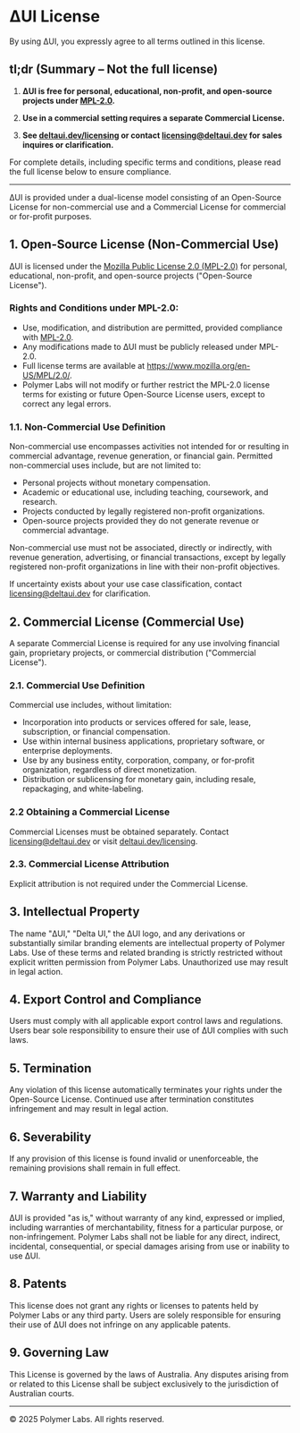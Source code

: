# ΔUI License

By using ΔUI, you expressly agree to all terms outlined in this license.

## tl;dr (Summary – Not the full license)

1. **ΔUI is free for personal, educational, non-profit, and open-source projects under [MPL-2.0](https://www.mozilla.org/en-US/MPL/2.0/).**

2. **Use in a commercial setting requires a separate Commercial License.**

3. **See [deltaui.dev/licensing](deltaui.dev/licensing) or contact [licensing@deltaui.dev](mailto:licensing@deltaui.dev) for sales inquires or clarification.**

For complete details, including specific terms and conditions, please read the full license below to ensure compliance.

---

ΔUI is provided under a dual-license model consisting of an Open-Source License for non-commercial use and a Commercial License for commercial or for-profit purposes.

## 1. Open-Source License (Non-Commercial Use)

ΔUI is licensed under the [Mozilla Public License 2.0 (MPL-2.0)]((https://www.mozilla.org/en-US/MPL/2.0/)) for personal, educational, non-profit, and open-source projects ("Open-Source License").

### Rights and Conditions under MPL-2.0:
- Use, modification, and distribution are permitted, provided compliance with [MPL-2.0](https://www.mozilla.org/en-US/MPL/2.0/).
- Any modifications made to ΔUI must be publicly released under MPL-2.0.
- Full license terms are available at https://www.mozilla.org/en-US/MPL/2.0/.
- Polymer Labs will not modify or further restrict the MPL-2.0 license terms for existing or future Open-Source License users, except to correct any legal errors.

### 1.1. Non-Commercial Use Definition

Non-commercial use encompasses activities not intended for or resulting in commercial advantage, revenue generation, or financial gain. Permitted non-commercial uses include, but are not limited to:
- Personal projects without monetary compensation.
- Academic or educational use, including teaching, coursework, and research.
- Projects conducted by legally registered non-profit organizations.
- Open-source projects provided they do not generate revenue or commercial advantage.

Non-commercial use must not be associated, directly or indirectly, with revenue generation, advertising, or financial transactions, except by legally registered non-profit organizations in line with their non-profit objectives.

If uncertainty exists about your use case classification, contact [licensing@deltaui.dev](mailto:sales@deltaui.dev) for clarification.

## 2. Commercial License (Commercial Use)

A separate Commercial License is required for any use involving financial gain, proprietary projects, or commercial distribution ("Commercial License").

### 2.1. Commercial Use Definition

Commercial use includes, without limitation:
- Incorporation into products or services offered for sale, lease, subscription, or financial compensation.
- Use within internal business applications, proprietary software, or enterprise deployments.
- Use by any business entity, corporation, company, or for-profit organization, regardless of direct monetization.
- Distribution or sublicensing for monetary gain, including resale, repackaging, and white-labeling.

### 2.2 Obtaining a Commercial License

Commercial Licenses must be obtained separately. Contact [licensing@deltaui.dev](mailto:sales@deltaui.dev) or visit [deltaui.dev/licensing](deltaui.dev/licensing).

### 2.3. Commercial License Attribution

Explicit attribution is not required under the Commercial License.

## 3. Intellectual Property

The name "ΔUI," "Delta UI," the ΔUI logo, and any derivations or substantially similar branding elements are intellectual property of Polymer Labs. Use of these terms and related branding is strictly restricted without explicit written permission from Polymer Labs. Unauthorized use may result in legal action.

## 4. Export Control and Compliance

Users must comply with all applicable export control laws and regulations. Users bear sole responsibility to ensure their use of ΔUI complies with such laws.

## 5. Termination

Any violation of this license automatically terminates your rights under the Open-Source License. Continued use after termination constitutes infringement and may result in legal action.

## 6. Severability

If any provision of this license is found invalid or unenforceable, the remaining provisions shall remain in full effect.

## 7. Warranty and Liability

ΔUI is provided "as is," without warranty of any kind, expressed or implied, including warranties of merchantability, fitness for a particular purpose, or non-infringement. Polymer Labs shall not be liable for any direct, indirect, incidental, consequential, or special damages arising from use or inability to use ΔUI.

## 8. Patents

This license does not grant any rights or licenses to patents held by Polymer Labs or any third party. Users are solely responsible for ensuring their use of ΔUI does not infringe on any applicable patents.

## 9. Governing Law

This License is governed by the laws of Australia. Any disputes arising from or related to this License shall be subject exclusively to the jurisdiction of Australian courts.

---

© 2025 Polymer Labs. All rights reserved.
